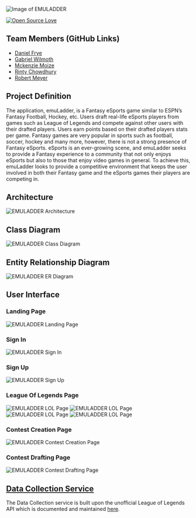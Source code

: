 ![Image of EMULADDER](https://github.com/CapstoneUNCG2020/emuLadder/blob/master/documents/Images/GitHubEmuLogo.png)

[![Open Source Love](https://badges.frapsoft.com/os/mit/mit.svg?v=102)](https://github.com/ellerbrock/open-source-badge/)

## Team Members (GitHub Links)
- [Daniel Frye](https://github.com/danfrye)
- [Gabriel Wilmoth](https://github.com/GabeWilmoth)
- [Mckenzie Moize](https://github.com/mckenziemoize)
- [Rinty Chowdhury](https://github.com/rintychy)
- [Robert Meyer](https://github.com/rhmeyer314)

## Project Definition
The application, emuLadder, is a Fantasy eSports game similar to ESPN’s Fantasy Football, Hockey, etc. Users draft real-life eSports players from games such as League of Legends and compete against other users with their drafted players. Users earn points based on their drafted players stats per game. Fantasy games are very popular in sports such as football, soccer, hockey and many more, however, there is not a strong presence of Fantasy eSports. eSports is an ever-growing scene, and emuLadder seeks to provide a Fantasy experience to a community that not only enjoys eSports but also to those that enjoy video games in general. To achieve this, emuLadder looks to provide a competitive environment that keeps the user involved in both their Fantasy game and the eSports games their players are competing in. 

## Architecture
![EMULADDER Architecture](https://github.com/CapstoneUNCG2020/emuLadder/blob/master/documents/Images/Architecture.png)

## Class Diagram
![EMULADDER Class Diagram](https://github.com/CapstoneUNCG2020/emuLadder/blob/master/documents/Images/Class%20Diagram.png)

## Entity Relationship Diagram
![EMULADDER ER Diagram](https://github.com/CapstoneUNCG2020/emuLadder/blob/master/documents/Images/Database%20Tables.jpg)

## User Interface
  ### Landing Page
  ![EMULADDER Landing Page](https://github.com/CapstoneUNCG2020/emuLadder/blob/master/documents/Images/ScreenGrabs/landingPage.png)
  
  ### Sign In
  ![EMULADDER Sign In](https://github.com/CapstoneUNCG2020/emuLadder/blob/master/documents/Images/ScreenGrabs/loginImg.png)
  
  ### Sign Up
  ![EMULADDER Sign Up](https://github.com/CapstoneUNCG2020/emuLadder/blob/master/documents/Images/ScreenGrabs/SignupImg.png)
  
  ### League Of Legends Page
  ![EMULADDER LOL Page](https://github.com/CapstoneUNCG2020/emuLadder/blob/master/documents/Images/ScreenGrabs/lol1.png)
  ![EMULADDER LOL Page](https://github.com/CapstoneUNCG2020/emuLadder/blob/master/documents/Images/ScreenGrabs/lol2.png)
  ![EMULADDER LOL Page](https://github.com/CapstoneUNCG2020/emuLadder/blob/master/documents/Images/ScreenGrabs/lol3.png)
  ![EMULADDER LOL Page](https://github.com/CapstoneUNCG2020/emuLadder/blob/master/documents/Images/ScreenGrabs/lol4.png)
  
  ### Contest Creation Page
  ![EMULADDER Contest Creation Page](https://github.com/CapstoneUNCG2020/emuLadder/blob/master/documents/Images/ScreenGrabs/contestCreation1.png)
  
  ### Contest Drafting Page
  ![EMULADDER Contest Drafting Page](https://github.com/CapstoneUNCG2020/emuLadder/blob/master/documents/Images/ScreenGrabs/lolDrafting.png)

## [Data Collection Service](https://github.com/CapstoneUNCG2020/Data-Collection)
The Data Collection service is built upon the unofficial League of Legends API which is documented and maintained [here](https://vickz84259.github.io/lolesports-api-docs/).
